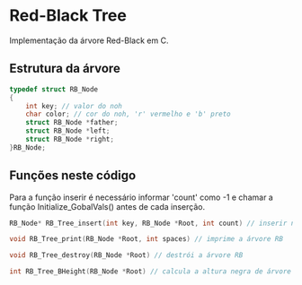 # Red-Black Tree
Implementação da árvore Red-Black em C.
## Estrutura da árvore
```c
typedef struct RB_Node
{
    int key; // valor do noh
    char color; // cor do noh, 'r' vermelho e 'b' preto
    struct RB_Node *father;
    struct RB_Node *left; 
    struct RB_Node *right;
}RB_Node;
```
## Funções neste código
Para a função inserir é necessário informar 'count' como -1 e chamar a função Initialize_GobalVals() antes de cada inserção.
```c
RB_Node* RB_Tree_insert(int key, RB_Node *Root, int count) // inserir na árvore-RB
```
```c
void RB_Tree_print(RB_Node *Root, int spaces) // imprime a árvore RB
```
```c
void RB_Tree_destroy(RB_Node *Root) // destrói a árvore RB
```
```c
int RB_Tree_BHeight(RB_Node *Root) // calcula a altura negra de árvore RB
```
